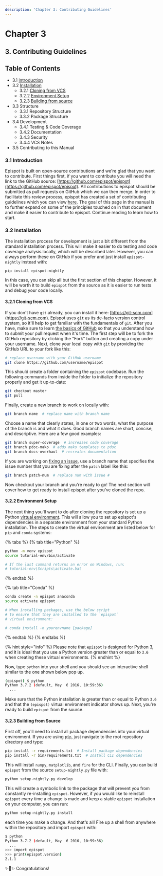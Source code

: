 ```yaml
---
description: 'Chapter 3: Contributing Guidelines'
---
```


# Chapter 3

## 3. Contributing Guidelines

## Table of Contents

* 3.1 [Introduction](ch3.md#3-1-introduction)
* 3.2 [Installation](ch3.md#3-2-installation)
  * 3.2.1 [Cloning from VCS](ch3.md#3-2-1-cloning-from-vcs)
  * 3.2.2 [Environment Setup](ch3.md#3-2-2-environment-setup)
  * 3.2.3 [Building from source](ch3.md#3-2-3-building-from-source)
* 3.3 Structure
  * 3.3.1 Repository Structure
  * 3.3.2 Package Structure
* 3.4 Development
  * 3.4.1 Testing & Code Coverage
  * 3.4.2 Documentation
  * 3.4.3 Security
  * 3.4.4 VCS Notes
* 3.5 Contributing to this Manual

### 3.1 Introduction

Epispot is built on open-source contributions and we're glad that you want to contribute. First things first, if you want to contribute you will need the link to the GitHub source: [https://github.com/epispot/epispot](https://github.com/epispot/epispot). All contributions to epispot should be submitted as pull requests on GitHub which we can then merge. In order to facilitate this review process, epispot has created a set of contributing guidelines which you can view [here](https://github.com/epispot/epispot/tree/master/CONTRIBUTING.md). The goal of this page in the manual is to further expand on some of the principles touched on in that document and make it easier to contribute to epispot. Continue reading to learn how to start.

### 3.2 Installation

The installation process for development is just a bit different from the standard installation process. This will make it easier to do testing and code coverage analysis locally, which will be described later. However, you can always perform these on GitHub if you prefer and just install `epispot-nightly` instead with:

```bash
pip install epispot-nightly
```

In this case, you can skip all but the first section of this chapter. However, it will be worth it to build `epispot` from the source as it is easier to run tests and debug your code locally.

#### 3.2.1 Cloning from VCS

If you don't have `git` already, you can install it here: [https://git-scm.com](https://git-scm.com). Epispot uses `git` as its de-facto version control system, so it'll help to get familiar with the fundamentals of `git`. After you have, make sure to learn [the basics of GitHub](https://docs.github.com/en/github/getting-started-with-github/quickstart) so that you understand how to submit your pull request when it's time. The first step will be to fork the GitHub repository by clicking the "Fork" button and creating a copy under your username. Next, clone your local copy with `git` by providing the GitHub URL to your fork like this:

```bash
# replace username with your GitHub username
git clone https://github.com/username/epispot
```

This should create a folder containing the `epispot` codebase. Run the following commands from inside the folder to initialize the repository properly and get it up-to-date:

```bash
git checkout master
git pull
```

Finally, create a new branch to work on locally with:

```bash
git branch name  # replace name with branch name
```

Choose a name that clearly states, in one or two words, what the purpose of the branch is and what it does. Good branch names are short, concise, and descriptive. Here are a few good examples:

```bash
git branch super-coverage  # increases code coverage
git branch pdoc-mako  # adds mako templates to pdoc
git branch docs-overhaul  # recreates documentation
```

If you are working on [fixing an issue](https://github.com/epispot/epispot/issues), use a branch name that specifies the issue number that you are fixing after the `patch` label like this:

```bash
git branch patch-num  # replace num with issue #
```

Now checkout your branch and you're ready to go! The next section will cover how to get ready to install epispot after you've cloned the repo.

#### 3.2.2 Environment Setup

The next thing you'll want to do after cloning the repository is set up a Python [virtual environment](https://docs.python.org/3/tutorial/venv.html#creating-virtual-environments). This will allow you to set up epispot's dependencies in a separate environment from your standard Python installation. The steps to create the virtual environment are listed below for `pip` and `conda` systems:

{% tabs %}
{% tab title="Python" %}
```bash
python -m venv epispot
source tutorial-env/bin/activate

# If the last command returns an error on Windows, run:
# tutorial-env\Scripts\activate.bat
```
{% endtab %}

{% tab title="Conda" %}
```bash
conda create -n epispot anaconda
source activate epispot

# When installing packages, use the below script
# to ensure that they are installed to the `epispot`
# virtual environment:

# conda install -n yourenvname [package]
```
{% endtab %}
{% endtabs %}

{% hint style="info" %}
Please note that `epispot` is designed for Python 3, and it is ideal that you use a Python version greater than or equal to `3.6` when creating these virtual environments.
{% endhint %}

Now, type `python` into your shell and you should see an interactive shell similar to the one shown below pop up.

```bash
(epispot) $ python
Python 3.7.2 (default, May  6 2016, 10:59:36)
  ...
```

Make sure that the Python installation is greater than or equal to Python `3.6` and that the `(epispot)` virtual environment indicator shows up. Next, you're ready to build `epispot` from the source.

#### 3.2.3 Building from Source

First off, you'll need to install all package dependencies into your virtual environment. If you are using `pip`, just navigate to the root repository directory and type:

```bash
pip install -r requirements.txt  # Install package dependencies
pip install -r bin/requirements.txt  # Install CLI dependencies
```

This will install `numpy`, `matplotlib`, and `fire` for the CLI. Finally, you can build `epispot` from the source `setup-nightly.py` file with:

```bash
python setup-nightly.py develop
```

This will create a symbolic link to the package that will prevent you from constantly re-installing `epispot`. However, if you would like to reinstall `epispot` every time a change is made and keep a stable `epispot` installation on your computer, you can run:

```bash
python setup-nightly.py install
```

each time you make a change. And that's all! Fire up a shell from anywhere within the repository and import `epispot` with:

```bash
$ python
Python 3.7.2 (default, May  6 2016, 10:59:36)
  ...
>>> import epispot
>>> print(epispot.version)
2.1.1
```

 ✨🍰✨ Congratulations!



